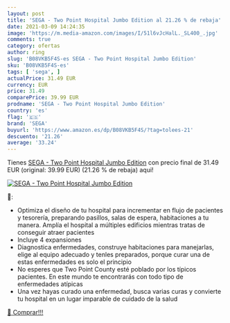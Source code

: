 ```yaml
---
layout: post
title: 'SEGA - Two Point Hospital Jumbo Edition al 21.26 % de rebaja'
date: 2021-03-09 14:24:35
image: 'https://m.media-amazon.com/images/I/51l6vJcHalL._SL400_.jpg'
comments: true
category: ofertas
author: ring
slug: 'B08VKB5F4S-es SEGA - Two Point Hospital Jumbo Edition'
sku: 'B08VKB5F4S-es'
tags: [ 'sega', ]
actualPrice: 31.49 EUR
currency: EUR
price: 31.49
comparePrice: 39.99 EUR
prodname: 'SEGA - Two Point Hospital Jumbo Edition'
country: 'es'
flag: '🇪🇸'
brand: 'SEGA'
buyurl: 'https://www.amazon.es/dp/B08VKB5F4S/?tag=tolees-21'
descuento: '21.26'
average: '33.24'
---
```


Tienes [SEGA - Two Point Hospital Jumbo Edition](https://www.amazon.es/dp/B08VKB5F4S/?tag=tolees-21) con precio final de  31.49 EUR (original: 39.99 EUR) (21.26 %  de rebaja) aqui!

[![SEGA - Two Point Hospital Jumbo Edition](https://m.media-amazon.com/images/I/51l6vJcHalL._SL400_.jpg)](https://www.amazon.es/dp/B08VKB5F4S/?tag=tolees-21)

🔎:

- Optimiza el diseño de tu hospital para incrementar en flujo de pacientes y tesorería, preparando pasillos, salas de espera, habitaciones a tu manera. Amplía el hospital a múltiples edificios mientras tratas de conseguir atraer pacientes
- Incluye 4 expansiones
- Diagnostica enfermedades, construye habitaciones para manejarlas, elige al equipo adecuado y tenles preparados, porque curar una de estas enfermedades es solo el principio
- No esperes que Two Point County esté poblado por los típicos pacientes. En este mundo te encontrarás con todo tipo de enfermedades atípicas
- Una vez hayas curado una enfermedad, busca varias curas y convierte tu hospital en un lugar imparable de cuidado de la salud

[🛒 Comprar!!!](https://www.amazon.es/dp/B08VKB5F4S/?tag=tolees-21)
